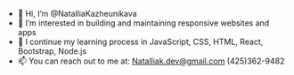 - 👋 Hi, I’m @NatalliaKazheunikava
- 👀 I’m interested in building and maintaining responsive websites and apps
- 🌱 I continue my learning process in JavaScript, CSS, HTML, React, Bootstrap, Node.js
- 📫 You can reach out to me at:
Natalliak.dev@gmail.com
(425)362-9482

<!---
NatalliaKazheunikava/NatalliaKazheunikava is a ✨ special ✨ repository because its `README.md` (this file) appears on your GitHub profile.
You can click the Preview link to take a look at your changes.
--->
